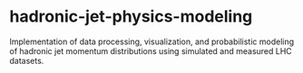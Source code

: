 # hadronic-jet-physics-modeling
Implementation of data processing, visualization, and probabilistic modeling of hadronic jet momentum distributions using simulated and measured LHC datasets.
